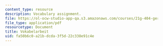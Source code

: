 ```yaml
---
content_type: resource
description: Vocabulary assignment.
file: https://ol-ocw-studio-app-qa.s3.amazonaws.com/courses/21g-404-german-iv-spring-2005/fa50b6c0a21bdcda3f5d22c338e91c4e_MIT21G_404S05_vokabelarbei.pdf
file_type: application/pdf
resourcetype: Document
title: Vokabelarbeit
uid: fa50b6c0-a21b-dcda-3f5d-22c338e91c4e
---
```

